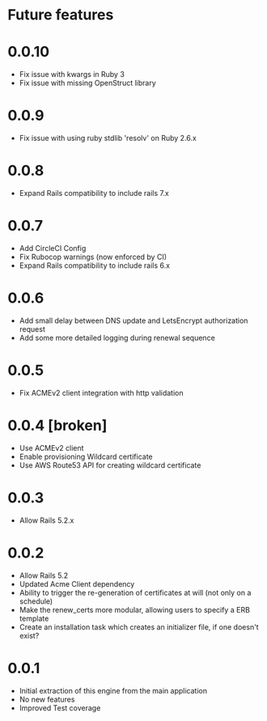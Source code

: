 # Future features

# 0.0.10

* Fix issue with kwargs in Ruby 3
* Fix issue with missing OpenStruct library

# 0.0.9

* Fix issue with using ruby stdlib 'resolv' on Ruby 2.6.x

# 0.0.8

* Expand Rails compatibility to include rails 7.x

# 0.0.7

* Add CircleCI Config
* Fix Rubocop warnings (now enforced by CI)
* Expand Rails compatibility to include rails 6.x

# 0.0.6

* Add small delay between DNS update and LetsEncrypt authorization request
* Add some more detailed logging during renewal sequence

# 0.0.5

* Fix ACMEv2 client integration with http validation

# 0.0.4 [broken]

* Use ACMEv2 client
* Enable provisioning Wildcard certificate
* Use AWS Route53 API for creating wildcard certificate

# 0.0.3

* Allow Rails 5.2.x

# 0.0.2

* Allow Rails 5.2
* Updated Acme Client dependency
* Ability to trigger the re-generation of certificates at will (not only on a schedule)
* Make the renew_certs more modular, allowing users to specify a ERB template
* Create an installation task which creates an initializer file, if one doesn't exist?

# 0.0.1

* Initial extraction of this engine from the main application
* No new features
* Improved Test coverage
